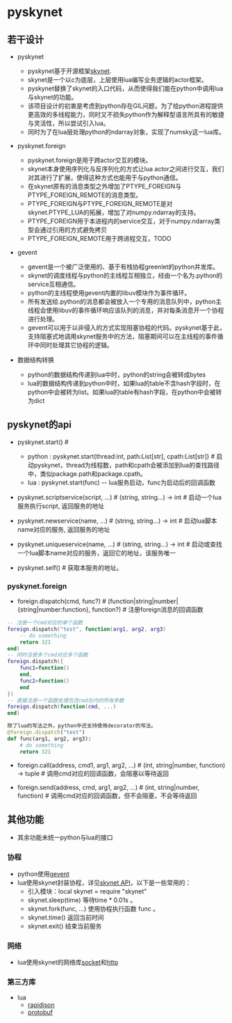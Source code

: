 
# pyskynet

## 若干设计
* pyskynet
	* pyskynet基于开源框架[skynet](https://github.com/cloudwu/skynet).
	* skynet是一个以c为底层，上层使用lua编写业务逻辑的actor框架。
	* pyskynet替换了skynet的入口代码，从而使得我们能在python中调用lua与skynet的功能。
	* 该项目设计的初衷是考虑到python存在GIL问题，为了给python进程提供更高效的多线程能力，同时又不损失python作为解释型语言所具有的敏捷与灵活性，所以尝试引入lua。
	* 同时为了在lua层处理python的ndarray对象，实现了numsky这一lua库。

* pyskynet.foreign
	* pyskynet.foreign是用于跨actor交互的模块。
	* skynet本身使用序列化与反序列化的方式让lua actor之间进行交互，我们对其进行了扩展，使得这种方式也能用于与python通信。
	* 在skynet原有的消息类型之外增加了PTYPE_FOREIGN与PTYPE_FOREIGN_REMOTE的消息类型。
	* PTYPE_FOREIGN与PTYPE_FOREIGN_REMOTE是对skynet.PTYPE_LUA的拓展，增加了对numpy.ndarray的支持。
	* PTYPE_FOREIGN用于本进程内的service交互，对于numpy.ndarray类型会通过引用的方式避免拷贝
	* PTYPE_FOREIGN_REMOTE用于跨进程交互，TODO

* gevent
	* gevent是一个被广泛使用的、基于有栈协程greenlet的python并发库。
	* skynet的调度线程与python的主线程互相独立，经由一个名为.python的service互相通信。
	* python的主线程使用gevent内置的libuv模块作为事件循环。
	* 所有发送给.python的消息都会被放入一个专用的消息队列中，python主线程会使用libuv的事件循环响应该队列的消息，并对每条消息开一个协程进行处理。
	* gevent可以用于以非侵入的方式实现阻塞协程的代码。pyskynet基于此，支持阻塞式地调用skynet服务中的方法，阻塞期间可以在主线程的事件循环中同时处理其它协程的逻辑。

* 数据结构转换
	* python的数据结构传递到lua中时，python的string会被转成bytes
    * lua的数据结构传递到python中时，如果lua的table不含hash字段时，在python中会被转为list。如果lua的table有hash字段，在python中会被转为dict

## pyskynet的api

* pyskynet.start() #
	* python : pyskynet.start(thread:int, path:List[str], cpath:List[str]) # 启动pyskynet，thread为线程数，path和cpath会被添加到lua的查找路径中，类似package.path和package.cpath。
	* lua : pyskynet.start(func) -- lua服务启动，func为启动后的回调函数

* pyskynet.scriptservice(script, ...) # (string, string...) -> int # 启动一个lua服务执行script, 返回服务的地址
* pyskynet.newservice(name, ...) # (string, string...) -> int # 启动lua脚本name对应的服务, 返回服务的地址
* pyskynet.uniqueservice(name, ...) # (string, string...) -> int # 启动或查找一个lua脚本name对应的服务，返回它的地址，该服务唯一
* pyskynet.self() # 获取本服务的地址。

### pyskynet.foreign

* foreign.dispatch(cmd, func?) # (function|string|number|{string|number:function}, function?) # 注册foreign消息的回调函数

```lua
-- 注册一个cmd对应的单个函数
foreign.dispatch("test", function(arg1, arg2, arg3)
	-- do something
	return 321
end)
-- 同时注册多个cmd对应多个函数
foreign.dispatch({
	func1=function()
	end,
	func2=function()
	end
})
-- 直接注册一个函数处理包含cmd在内的所有参数
foreign.dispatch(function(cmd, ...)
end)
```

```python
除了lua的写法之外，python中还支持使用decorator的写法。
@foreign.dispatch("test")
def func(arg1, arg2, arg3):
	# do something
	return 321

```

* foreign.call(address, cmd1, arg1, arg2, ...) # (int, string|number, function) -> tuple # 调用cmd对应的回调函数，会阻塞以等待返回

* foreign.send(address, cmd, arg1, arg2, ...) # (int, string|number, function) # 调用cmd对应的回调函数，但不会阻塞，不会等待返回


## 其他功能

* 其余功能未统一python与lua的接口

### 协程

* python使用[gevent](http://www.gevent.org/)
* lua使用skynet封装协程，详见[skynet API](https://github.com/cloudwu/skynet/wiki/APIList)，以下是一些常用的：
	* 引入模块：local skynet = require "skynet"
	* skynet.sleep(time) 等待time * 0.01s 。
	* skynet.fork(func, ...) 使用协程执行函数 func 。
	* skynet.time() 返回当前时间
	* skynet.exit() 结束当前服务

### 网络

* lua使用skynet的网络库[socket](https://github.com/cloudwu/skynet/wiki/Socket)和[http](https://github.com/cloudwu/skynet/wiki/Http)

### 第三方库

* lua
	* [rapidjson](https://github.com/xpol/lua-rapidjson)
	* [protobuf](https://github.com/starwing/lua-protobuf)
